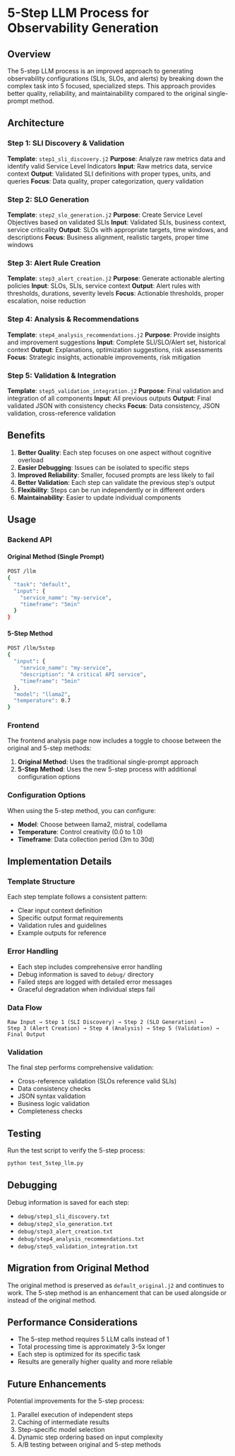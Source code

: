 # 5-Step LLM Process for Observability Generation

## Overview

The 5-step LLM process is an improved approach to generating observability configurations (SLIs, SLOs, and alerts) by breaking down the complex task into 5 focused, specialized steps. This approach provides better quality, reliability, and maintainability compared to the original single-prompt method.

## Architecture

### Step 1: SLI Discovery & Validation
**Template**: `step1_sli_discovery.j2`
**Purpose**: Analyze raw metrics data and identify valid Service Level Indicators
**Input**: Raw metrics data, service context
**Output**: Validated SLI definitions with proper types, units, and queries
**Focus**: Data quality, proper categorization, query validation

### Step 2: SLO Generation
**Template**: `step2_slo_generation.j2`
**Purpose**: Create Service Level Objectives based on validated SLIs
**Input**: Validated SLIs, business context, service criticality
**Output**: SLOs with appropriate targets, time windows, and descriptions
**Focus**: Business alignment, realistic targets, proper time windows

### Step 3: Alert Rule Creation
**Template**: `step3_alert_creation.j2`
**Purpose**: Generate actionable alerting policies
**Input**: SLOs, SLIs, service context
**Output**: Alert rules with thresholds, durations, severity levels
**Focus**: Actionable thresholds, proper escalation, noise reduction

### Step 4: Analysis & Recommendations
**Template**: `step4_analysis_recommendations.j2`
**Purpose**: Provide insights and improvement suggestions
**Input**: Complete SLI/SLO/Alert set, historical context
**Output**: Explanations, optimization suggestions, risk assessments
**Focus**: Strategic insights, actionable improvements, risk mitigation

### Step 5: Validation & Integration
**Template**: `step5_validation_integration.j2`
**Purpose**: Final validation and integration of all components
**Input**: All previous outputs
**Output**: Final validated JSON with consistency checks
**Focus**: Data consistency, JSON validation, cross-reference validation

## Benefits

1. **Better Quality**: Each step focuses on one aspect without cognitive overload
2. **Easier Debugging**: Issues can be isolated to specific steps
3. **Improved Reliability**: Smaller, focused prompts are less likely to fail
4. **Better Validation**: Each step can validate the previous step's output
5. **Flexibility**: Steps can be run independently or in different orders
6. **Maintainability**: Easier to update individual components

## Usage

### Backend API

#### Original Method (Single Prompt)
```bash
POST /llm
{
  "task": "default",
  "input": {
    "service_name": "my-service",
    "timeframe": "5min"
  }
}
```

#### 5-Step Method
```bash
POST /llm/5step
{
  "input": {
    "service_name": "my-service",
    "description": "A critical API service",
    "timeframe": "5min"
  },
  "model": "llama2",
  "temperature": 0.7
}
```

### Frontend

The frontend analysis page now includes a toggle to choose between the original and 5-step methods:

1. **Original Method**: Uses the traditional single-prompt approach
2. **5-Step Method**: Uses the new 5-step process with additional configuration options

### Configuration Options

When using the 5-step method, you can configure:

- **Model**: Choose between llama2, mistral, codellama
- **Temperature**: Control creativity (0.0 to 1.0)
- **Timeframe**: Data collection period (3m to 30d)

## Implementation Details

### Template Structure

Each step template follows a consistent pattern:
- Clear input context definition
- Specific output format requirements
- Validation rules and guidelines
- Example outputs for reference

### Error Handling

- Each step includes comprehensive error handling
- Debug information is saved to `debug/` directory
- Failed steps are logged with detailed error messages
- Graceful degradation when individual steps fail

### Data Flow

```
Raw Input → Step 1 (SLI Discovery) → Step 2 (SLO Generation) → 
Step 3 (Alert Creation) → Step 4 (Analysis) → Step 5 (Validation) → Final Output
```

### Validation

The final step performs comprehensive validation:
- Cross-reference validation (SLOs reference valid SLIs)
- Data consistency checks
- JSON syntax validation
- Business logic validation
- Completeness checks

## Testing

Run the test script to verify the 5-step process:

```bash
python test_5step_llm.py
```

## Debugging

Debug information is saved for each step:
- `debug/step1_sli_discovery.txt`
- `debug/step2_slo_generation.txt`
- `debug/step3_alert_creation.txt`
- `debug/step4_analysis_recommendations.txt`
- `debug/step5_validation_integration.txt`

## Migration from Original Method

The original method is preserved as `default_original.j2` and continues to work. The 5-step method is an enhancement that can be used alongside or instead of the original method.

## Performance Considerations

- The 5-step method requires 5 LLM calls instead of 1
- Total processing time is approximately 3-5x longer
- Each step is optimized for its specific task
- Results are generally higher quality and more reliable

## Future Enhancements

Potential improvements for the 5-step process:
1. Parallel execution of independent steps
2. Caching of intermediate results
3. Step-specific model selection
4. Dynamic step ordering based on input complexity
5. A/B testing between original and 5-step methods 